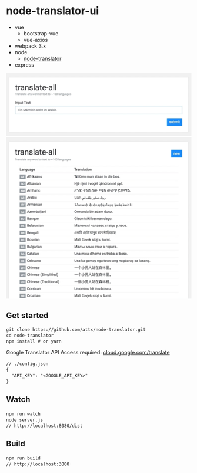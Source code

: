 # node-translator-ui

- vue
  - bootstrap-vue
  - vue-axios
- webpack 3.x
- node
  - [node-translator](https://github.com/attx/node-translator)
- express

![preview 1](https://raw.githubusercontent.com/attx/node-translator-ui/master/preview/preview-01.png)
![preview 2](https://raw.githubusercontent.com/attx/node-translator-ui/master/preview/preview-02.png)

## Get started
```
git clone https://github.com/attx/node-translator.git
cd node-translator
npm install # or yarn
```

Google Translator API Access required: [cloud.google.com/translate](https://cloud.google.com/translate)
```
// ./config.json
{
  "API_KEY": "<GOOGLE_API_KEY>"
}
```

## Watch
```
npm run watch
node server.js
// http://localhost:8080/dist
```

## Build
```
npm run build
// http://localhost:3000
```
